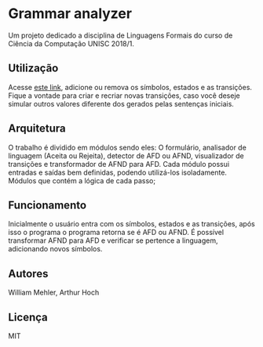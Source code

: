 # Grammar analyzer
Um projeto dedicado a disciplina de Linguagens Formais do curso de Ciência da Computação UNISC 2018/1.

## Utilização
Acesse <a href="https://willmeeh.github.io/manipulador-automato-finito/">este link</a>, adicione ou remova os símbolos, estados e as transições. Fique a vontade para criar e recriar novas transições, caso você deseje simular outros valores diferente dos gerados pelas sentenças iniciais.


## Arquitetura
O trabalho é dividido em módulos sendo eles:
O formulário, analisador de linguagem (Aceita ou Rejeita), detector de AFD ou AFND, visualizador de transições e transformador de AFND para AFD. Cada módulo possui entradas e saídas bem definidas, podendo utilizá-los isoladamente.
Módulos que contém a lógica de cada passo;
## Funcionamento
Inicialmente o usuário entra com os símbolos, estados e as transições, após isso o programa o programa retorna se é AFD ou AFND. É possível transformar AFND para AFD e verificar se pertence a linguagem, adicionando novos símbolos.
## Autores
William Mehler, Arthur Hoch

## Licença
MIT

